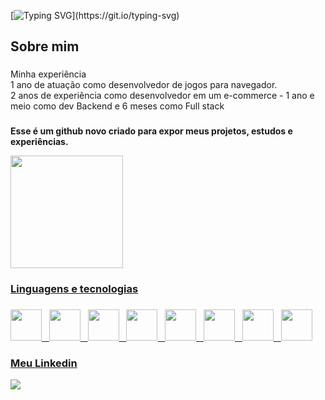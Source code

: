 [![Typing SVG](https://readme-typing-svg.herokuapp.com/?color=green&size=28&left=true&vCenter=true&width=1000&lines=Olá,+meu+nome+é+Edilson...;Sou+dev+Full+stack.)](https://git.io/typing-svg)

###

<h2 align="left">Sobre mim</h2>

###

<p align="left">Minha experiência
<br>1 ano de atuação como desenvolvedor de jogos para navegador.
<br>2 anos de experiência como desenvolvedor em um e-commerce - 1 ano e meio como dev Backend e 6 meses como Full stack</p>

###

<b>Esse é um github novo criado para expor meus projetos, estudos e experiências.</b>
</div>

<div align="left">
  <a href="https://github.com/edilson99noslide">
  <img height="180em" src="https://github-readme-stats.vercel.app/api/top-langs/?username=edilson99noslide&layout=compact&theme=tokyonight"/>
</div>

<h3 align="left">Linguagens e tecnologias</h3>

###

<div align="left">
  <img src="https://cdn.jsdelivr.net/gh/devicons/devicon@latest/icons/php/php-original.svg" width="50px" /> &nbsp;
  <img src="https://cdn.jsdelivr.net/gh/devicons/devicon@latest/icons/javascript/javascript-original.svg" width="50px" /> &nbsp;
  <img src="https://cdn.jsdelivr.net/gh/devicons/devicon@latest/icons/typescript/typescript-original.svg" width="50px" /> &nbsp;
  <img src="https://cdn.jsdelivr.net/gh/devicons/devicon@latest/icons/laravel/laravel-original-wordmark.svg" width="50px" /> &nbsp;
  <img src="https://cdn.jsdelivr.net/gh/devicons/devicon@latest/icons/nodejs/nodejs-original-wordmark.svg" width="50px" /> &nbsp;
  <img src="https://cdn.jsdelivr.net/gh/devicons/devicon@latest/icons/vuejs/vuejs-original-wordmark.svg" width="50px" /> &nbsp;
  <img src="https://cdn.jsdelivr.net/gh/devicons/devicon@latest/icons/mysql/mysql-original-wordmark.svg" width="50px" /> &nbsp;
  <img src="https://cdn.jsdelivr.net/gh/devicons/devicon@latest/icons/docker/docker-original-wordmark.svg" width="50px" />
 </div>

###
  
<div>
  <h3 align="left">Meu Linkedin</h3>
  <a href="https://www.linkedin.com/in/edilson-tmjr/" target="_blank"><img src="https://img.shields.io/badge/-LinkedIn-%230077B5?style=for-the-badge&logo=linkedin&logoColor=white" target="_blank"></a> 
</div>
